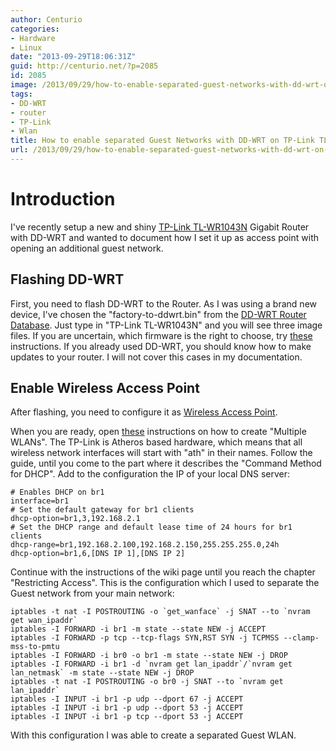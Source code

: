 ```yaml
---
author: Centurio
categories:
- Hardware
- Linux
date: "2013-09-29T18:06:31Z"
guid: http://centurio.net/?p=2085
id: 2085
image: /2013/09/29/how-to-enable-separated-guest-networks-with-dd-wrt-on-tp-link-tl-wr1043n/images/ddwrt_controlpanel.png
tags:
- DD-WRT
- router
- TP-Link
- Wlan
title: How to enable separated Guest Networks with DD-WRT on TP-Link TL-WR1043N
url: /2013/09/29/how-to-enable-separated-guest-networks-with-dd-wrt-on-tp-link-tl-wr1043n/
---
```

# Introduction
I've recently setup a new and shiny [TP-Link TL-WR1043N](http://www.amazon.de/gp/product/B002YETVTQ) Gigabit Router with DD-WRT and wanted to document how I set it up as access point with opening an additional guest network.

## Flashing DD-WRT
First, you need to flash DD-WRT to the Router. As I was using a brand new device, I've chosen the  "factory-to-ddwrt.bin" from the [DD-WRT Router Database](http://www.dd-wrt.com/site/support/router-database). Just type in  "TP-Link TL-WR1043N" and you will see three image files. If you are uncertain, which firmware is the right to choose, try [these](http://www.dd-wrt.com/wiki/index.php/Installation#Choosing_the_Correct_Firmware_-_Extremely_Important) instructions. If you already used DD-WRT, you should know how to make updates to your router. I will not cover this cases in my documentation.

## Enable Wireless Access Point
After flashing, you need to configure it as [Wireless Access Point](http://www.dd-wrt.com/wiki/index.php/Wireless_Access_Point).

When you are ready, open [these](http://www.dd-wrt.com/wiki/index.php/Multiple_WLANs) instructions on how to create  "Multiple WLANs". The TP-Link is Atheros based hardware, which means that all wireless network interfaces will start with  "ath" in their names. Follow the guide, until you come to the part where it describes the  "Command Method for DHCP". Add to the configuration the IP of your local DNS server:

```
# Enables DHCP on br1
interface=br1
# Set the default gateway for br1 clients
dhcp-option=br1,3,192.168.2.1
# Set the DHCP range and default lease time of 24 hours for br1 clients
dhcp-range=br1,192.168.2.100,192.168.2.150,255.255.255.0,24h
dhcp-option=br1,6,[DNS IP 1],[DNS IP 2]
```

Continue with the instructions of the wiki page until you reach the chapter  "Restricting Access". This is the configuration which I used to separate the Guest network from your main network:

```
iptables -t nat -I POSTROUTING -o `get_wanface` -j SNAT --to `nvram get wan_ipaddr`
iptables -I FORWARD -i br1 -m state --state NEW -j ACCEPT
iptables -I FORWARD -p tcp --tcp-flags SYN,RST SYN -j TCPMSS --clamp-mss-to-pmtu
iptables -I FORWARD -i br0 -o br1 -m state --state NEW -j DROP
iptables -I FORWARD -i br1 -d `nvram get lan_ipaddr`/`nvram get lan_netmask` -m state --state NEW -j DROP
iptables -t nat -I POSTROUTING -o br0 -j SNAT --to `nvram get lan_ipaddr`
iptables -I INPUT -i br1 -p udp --dport 67 -j ACCEPT
iptables -I INPUT -i br1 -p udp --dport 53 -j ACCEPT
iptables -I INPUT -i br1 -p tcp --dport 53 -j ACCEPT
```

With this configuration I was able to create a separated Guest WLAN.